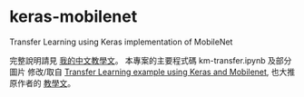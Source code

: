 # keras-mobilenet
Transfer Learning using Keras implementation of MobileNet

完整說明請見 [我的中文教學文]()。 本專案的主要程式碼 km-transfer.ipynb 及部分圖片 修改/取自 [Transfer Learning example using Keras and Mobilenet](https://github.com/ferhat00/Deep-Learning/tree/master/Transfer%20Learning%20CNN), 也大推原作者的 [教學文](https://towardsdatascience.com/transfer-learning-using-mobilenet-and-keras-c75daf7ff299)。
